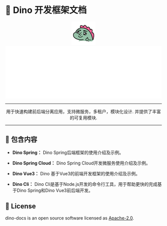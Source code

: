 # 🦖 Dino 开发框架文档
<div align="center">
<a href="https://dinodev.cn"><img src="./.assert/logo.png" width="76" height="76" alt="icon"/></a>

<div><img src="./.assert/intro.svg" width="600px" /></div>

<hr height="1" style="height: 1px; border-width: 0px 0 0 0 !important;"/>

用于快速构建前后端分离应用，支持微服务，多租户，模块化设计. 并提供了丰富的可复用模块.
</div>

---

## 🎯 包含内容

- **Dino Spring：** Dino Spring后端框架的使用介绍及示例。

- **Dino Spring Cloud：** Dino Spring Cloud开发微服务使用介绍及示例。

- **Dino Vue3：** Dino 基于Vue3的前端开发框架的使用介绍及示例。

- **Dino Cli：** Dino Cli是基于Node.js开发的命令行工具，用于帮助更快的完成基于Dino Spring和Dino Vue3前后端开发。

## 📄 License

dino-docs is an open source software licensed as [Apache-2.0](./LICENSE).
